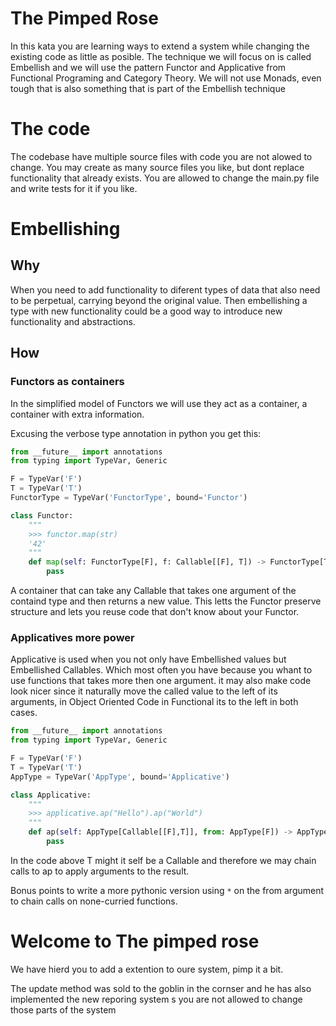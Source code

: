 # The Pimped Rose

In this kata you are learning ways to extend a system while changing the existing
code as little as posible. The technique we will focus on is called Embellish and
we will use the pattern Functor and Applicative from Functional Programing and
Category Theory. We will not use Monads, even tough that is also something that
is part of the Embellish technique

# The code

The codebase have multiple source files with code you are not alowed to change.
You may create as many source files you like, but dont replace functionality 
that already exists. You are allowed to change the main.py file and write tests
for it if you like.

# Embellishing

## Why

When you need to add functionality to diferent types of data that also need to be
perpetual, carrying beyond the original value. Then embellishing a type with
new functionality could be a good way to introduce new functionality and
abstractions.

## How

### Functors as containers

In the simplified model of Functors we will use they act as a container, a
container with extra information.


Excusing the verbose type annotation in python you get this:

``` python
from __future__ import annotations
from typing import TypeVar, Generic

F = TypeVar('F')
T = TypeVar('T')
FunctorType = TypeVar('FunctorType', bound='Functor')

class Functor:
    """
    >>> functor.map(str)
    '42'
    """
    def map(self: FunctorType[F], f: Callable[[F], T]) -> FunctorType[T]:
        pass
```

A container that can take any Callable that takes one argument of the containd
type and then returns a new value. This letts the Functor preserve structure and
lets you reuse code that don't know about your Functor.

### Applicatives more power

Applicative is used when you not only have Embellished values but Embellished
Callables. Which most often you have because you whant to use functions that
takes more then one argument. it may also make code look nicer since it
naturally move the called value to the left of its arguments, in
Object Oriented Code in Functional its to the left in both cases.
 
``` python
from __future__ import annotations
from typing import TypeVar, Generic

F = TypeVar('F')
T = TypeVar('T')
AppType = TypeVar('AppType', bound='Applicative')

class Applicative:
    """
    >>> applicative.ap("Hello").ap("World")
    """
    def ap(self: AppType[Callable[[F],T]], from: AppType[F]) -> AppType[T]:
        pass
```

In the code above T might it self be a Callable and therefore we may chain
calls to ap to apply arguments to the result.

Bonus points to write a more pythonic version using `*` on the from argument to
chain calls on none-curried functions.

# Welcome to The pimped rose

We have hierd you to add a extention to oure system, pimp it a bit.

The update method was sold to the goblin in the cornser and he has also
implemented the new reporing system s you are not allowed to change those 
parts of the system